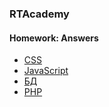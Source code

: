 ### RTAcademy
#### Homework: Answers

* [CSS](./03)
* [JavaScript](./04)
* [БД](./05)
* [PHP](./07)

